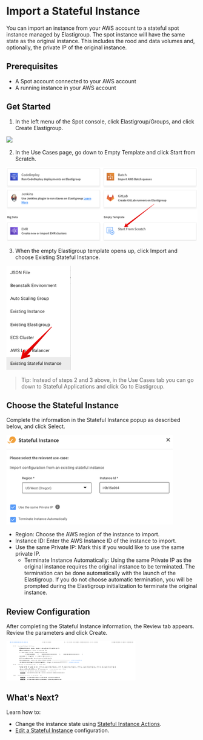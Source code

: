 # Import a Stateful Instance

You can import an instance from your AWS account to a stateful spot instance managed by Elastigroup. The spot instance will have the same state as the original instance. This includes the rood and data volumes and, optionally, the private IP of the original instance.

## Prerequisites
- A Spot account connected to your AWS account
- A running instance in your AWS account

## Get Started

1. In the left menu of the Spot console, click Elastigroup/Groups, and click Create Elastigroup.

<img src="/elastigroup/_media/tutorials-create-eg-from-scratch-01.png" />

2. In the Use Cases page, go down to Empty Template and click Start from Scratch.

<img src="/elastigroup/_media/stateful-import-01a.png" />

3. When the empty Elastigroup template opens up, click Import and choose Existing Stateful Instance.

<img src="/elastigroup/_media/stateful-import-02a.png" width="170" height="275" />

> Tip: Instead of steps 2 and 3 above, in the Use Cases tab you can go down to Stateful Applications and click Go to Elastigroup.

## Choose the Stateful Instance

Complete the information in the Stateful Instance popup as described below, and click Select.

<img src="/elastigroup/_media/stateful-import-03a.png" width="439" height="236" />

- Region: Choose the AWS region of the instance to import.
- Instance ID: Enter the AWS Instance ID of the instance to import.
- Use the same Private IP: Mark this if you would like to use the same private IP.
  - Terminate Instance Automatically: Using the same Private IP as the original instance requires the original instance to be terminated. The termination can be done automatically with the launch of the Elastigroup. If you do not choose automatic termination, you will be prompted during the Elastigroup initialization to terminate the original instance.

## Review Configuration

After completing the Stateful Instance information, the Review tab appears. Review the parameters and click Create.

<img src="/elastigroup/_media/stateful-import-04a.png" width="341" height="103" />

## What's Next?

Learn how to:
- Change the instance state using [Stateful Instance Actions](elastigroup/features/stateful-instance/stateful-instance-actions).
- [Edit a Stateful Instance](elastigroup/features/stateful-instance/edit-a-stateful-instance) configuration.
